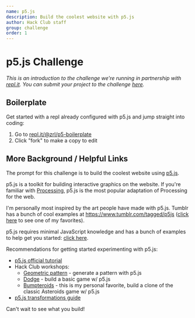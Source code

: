 ```yaml
---
name: p5.js
description: Build the coolest website with p5.js
author: Hack Club staff
group: challenge
order: 1
---
```


# p5.js Challenge

_This is an introduction to the challenge we're running in partnership with [repl.it](https://repl.it). You can submit your project to the challenge [here](https://hackclub.com/challenge)._

## Boilerplate

Get started with a repl already configured with p5.js and jump straight into coding:

1. Go to [repl.it/@zrl/p5-boilerplate](https://repl.it/@zrl/p5-boilerplate)
2. Click "fork" to make a copy to edit

## More Background / Helpful Links

The prompt for this challenge is to build the coolest website using [p5.js](https://p5js.org/).

p5.js is a toolkit for building interactive graphics on the website. If you're familiar with [Processing](<https://en.wikipedia.org/wiki/Processing_(programming_language)>), p5.js is the most popular adaptation of Processing for the web.

I'm personally most inspired by the art people have made with p5.js. Tumblr has a bunch of cool examples at https://www.tumblr.com/tagged/p5js ([click here](http://delirium-lab.com/post/141916684686/sto%C3%AFcloth) to see one of my favorites).

p5.js requires minimal JavaScript knowledge and has a bunch of examples to help get you started: [click here](https://p5js.org/examples/).

Recommendations for getting started experimenting with p5.js:

- [p5.js official tutorial](https://p5js.org/learn/)
- Hack Club workshops:
  - [Geometric pattern](https://hackclub.com/workshops/geometric_pattern) - generate a pattern with p5.js
  - [Dodge](https://hackclub.com/workshops/dodge) - build a basic game w/ p5.js
  - [Bumpteroids](https://hackclub.com/workshops/bumpteroids) - this is my personal favorite, build a clone of the classic Asteroids game w/ p5.js
- [p5.js transformations guide](http://genekogan.com/code/p5js-transformations/)

Can't wait to see what you build!
